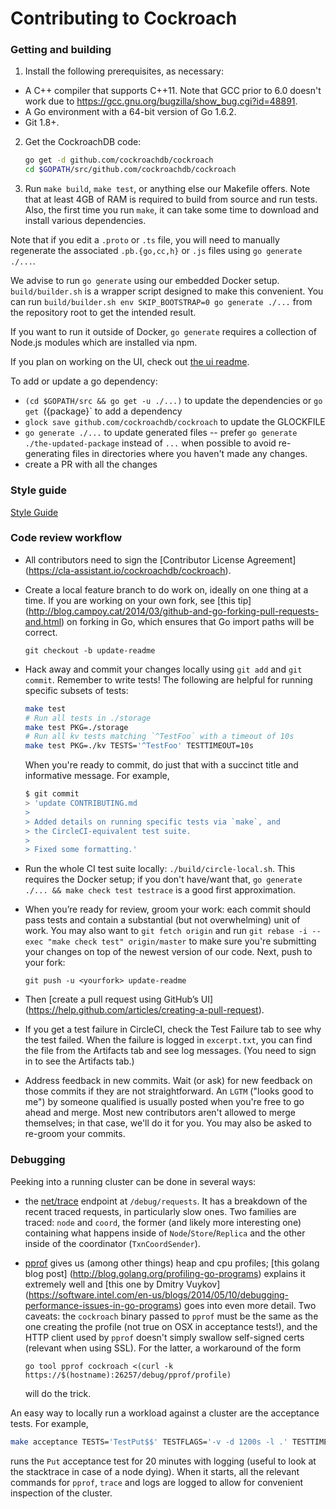 # Contributing to Cockroach

### Getting and building

1.  Install the following prerequisites, as necessary:
  - A C++ compiler that supports C++11. Note that GCC prior to 6.0 doesn't
  work due to https://gcc.gnu.org/bugzilla/show_bug.cgi?id=48891. 
  - A Go environment with a 64-bit version of Go 1.6.2.
  - Git 1.8+.

2.  Get the CockroachDB code:

	```bash
	go get -d github.com/cockroachdb/cockroach
	cd $GOPATH/src/github.com/cockroachdb/cockroach
	```

3.  Run `make build`, `make test`, or anything else our Makefile offers. Note
that at least 4GB of RAM is required to build from source and run tests. Also,
the first time you run `make`, it can take some time to download and install
various dependencies.

Note that if you edit a `.proto` or `.ts` file, you will need to manually
regenerate the associated `.pb.{go,cc,h}` or `.js` files using `go generate
./...`.

We advise to run `go generate` using our embedded Docker setup.
`build/builder.sh` is a wrapper script designed to make this convenient. You can
run `build/builder.sh env SKIP_BOOTSTRAP=0 go generate ./...` from the repository
root to get the intended result.

If you want to run it outside of Docker, `go generate` requires a collection of
Node.js modules which are installed via npm.

If you plan on working on the UI, check out [the ui readme](ui).

To add or update a go dependency:

- `(cd $GOPATH/src && go get -u ./...)` to update the dependencies or `go get
  `({package}` to add a dependency
- `glock save github.com/cockroachdb/cockroach` to update the GLOCKFILE
- `go generate ./...` to update generated files -- prefer 
  `go generate ./the-updated-package` instead of `...` when possible to avoid 
  re-generating files in directories where you haven't made any changes.
- create a PR with all the changes

### Style guide

[Style Guide](STYLE.md)

### Code review workflow

+ All contributors need to sign the [Contributor License Agreement]
  (https://cla-assistant.io/cockroachdb/cockroach).

+ Create a local feature branch to do work on, ideally on one thing at a time. 
  If you are working on your own fork, see [this tip]
  (http://blog.campoy.cat/2014/03/github-and-go-forking-pull-requests-and.html) 
  on forking in Go, which ensures that Go import paths will be correct.

  `git checkout -b update-readme`

+ Hack away and commit your changes locally using `git add` and `git commit`. 
  Remember to write tests! The following are helpful for running specific 
  subsets of tests:

  ```bash
  make test
  # Run all tests in ./storage
  make test PKG=./storage
  # Run all kv tests matching `^TestFoo` with a timeout of 10s
  make test PKG=./kv TESTS='^TestFoo' TESTTIMEOUT=10s
  ```

  When you're ready to commit, do just that with a succinct title and 
  informative message. For example,

  ```bash
  $ git commit
  > 'update CONTRIBUTING.md
  >
  > Added details on running specific tests via `make`, and
  > the CircleCI-equivalent test suite.
  >
  > Fixed some formatting.'
  ```

+ Run the whole CI test suite locally: `./build/circle-local.sh`. This requires 
  the Docker setup; if you don't have/want that, 
  `go generate ./... && make check test testrace` is a good first approximation.

+ When you’re ready for review, groom your work: each commit should pass tests 
  and contain a substantial (but not overwhelming) unit of work. You may also 
  want to `git fetch origin` and run 
  `git rebase -i --exec "make check test" origin/master` to make sure you're 
  submitting your changes on top of the newest version of our code. Next, push 
  to your fork:

  `git push -u <yourfork> update-readme`

+ Then [create a pull request using GitHub’s UI]
  (https://help.github.com/articles/creating-a-pull-request).

+ If you get a test failure in CircleCI, check the Test Failure tab to see why 
  the test failed. When the failure is logged in `excerpt.txt`, you can find 
  the file from the Artifacts tab and see log messages. (You need to sign in to 
  see the Artifacts tab.)

+ Address feedback in new commits. Wait (or ask) for new feedback on those 
  commits if they are not straightforward. An `LGTM` ("looks good to me") by 
  someone qualified is usually posted when you're free to go ahead and merge. 
  Most new contributors aren't allowed to merge themselves; in that case, we'll 
  do it for you. You may also be asked to re-groom your commits.

### Debugging

Peeking into a running cluster can be done in several ways:

* the [net/trace](https://godoc.org/golang.org/x/net/trace) endpoint at 
  `/debug/requests`.  It has a breakdown of the recent traced requests, in 
  particularly slow ones. Two families are traced: `node` and `coord`, the 
  former (and likely more interesting one) containing what happens inside of 
  `Node`/`Store`/`Replica` and the other inside of the coordinator 
  (`TxnCoordSender`).
* [pprof](https://golang.org/pkg/net/http/pprof/) gives us (among other things) 
  heap and cpu profiles; [this golang blog post]
  (http://blog.golang.org/profiling-go-programs) explains it extremely well and 
  [this one by Dmitry Vuykov]
  (https://software.intel.com/en-us/blogs/2014/05/10/debugging-performance-issues-in-go-programs) 
  goes into even more detail. Two caveats: the `cockroach` binary passed to 
  `pprof` must be the same as the one creating the profile (not true on OSX in 
  acceptance tests!), and the HTTP client used by `pprof` doesn't simply 
  swallow self-signed certs (relevant when using SSL). For the latter, a 
  workaround of the form

  ```
  go tool pprof cockroach <(curl -k https://$(hostname):26257/debug/pprof/profile)
  ```

  will do the trick.

An easy way to locally run a workload against a cluster are the acceptance 
tests. For example,

```bash
make acceptance TESTS='TestPut$$' TESTFLAGS='-v -d 1200s -l .' TESTTIMEOUT=1210s
```

runs the `Put` acceptance test for 20 minutes with logging (useful to look at 
the stacktrace in case of a node dying). When it starts, all the relevant 
commands for `pprof`, `trace` and logs are logged to allow for convenient 
inspection of the cluster.
